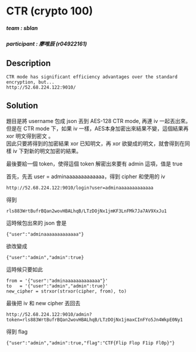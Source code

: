 # CTR (crypto 100)
##### team : sblan
##### participant : 廖唯辰 (r04922161)
## Description
```
CTR mode has significant efficiency advantages over the standard encryption, but...
http://52.68.224.122:9010/
```
## Solution
題目是將 username 包成 json 丟到 AES-128 CTR mode, 再連 iv 一起丟出來。  
但是在 CTR mode 下，如果 iv 一樣，AES本身加密出來結果不變，這個結果再 xor 明文得到密文 。  
因此只要將得到的加密結果 xor 已知明文，再 xor 欲變成的明文，就會得到在同樣 iv 下對新的明文加密的結果。

最後要給一個 token，使得這個 token 解密出來要有 admin 這項，值是 true  

首先，先丟 user = adminaaaaaaaaaaaaa，得到 cipher 和使用的 iv
```
http://52.68.224.122:9010/login?user=adminaaaaaaaaaaaaa
```
得到
```
rls883WrtBufrBQan2wovHBALhqB/LTzDOjNx1jmKF3LnFMk7Ja7AV9XxJu1
```
這時候包出來的 json 會是
```
{"user":"adminaaaaaaaaaaaaa"}
```
欲改變成
```
{"user":"admin","admin":true}
```
這時候只要如此
```
from = '{"user":"adminaaaaaaaaaaaaa"}'
to   = '{"user":"admin","admin":true}'
new_cipher = strxor(strxor(cipher, from), to)
```
最後把 iv 和 new cipher 丟回去
```
http://52.68.224.122:9010/admin?token=rls883WrtBufrBQan2wovHBALhqB/LTzDOjNx1jmaxCInFYo5Jn4WkpE0Ny1
```
得到 flag
```
{"user":"admin","admin":true,"flag":"CTF{Flip Flop F1ip Fl0p}"}
```
